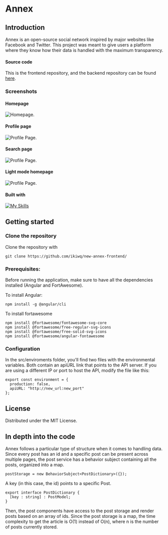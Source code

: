 # Annex
## Introduction
Annex is an open-source social network inspired by major websites like Facebook and Twitter. 
This project was meant to give users a platform where they know how their data is handled with the maximum transparency.
#### Source code
This is the frontend repository, and the backend repository can be found [here](https://github.com/ikiwq/new-annex-backend).

### Screenshots
#### Homepage

<picture>
  <source srcset="https://i.imgur.com/SVH7r96.png">
  <img alt="Homepage.">
</picture>

#### Profile page

<picture>
  <source srcset="https://i.imgur.com/ETLKc6R.png">
  <img alt="Profile Page.">
</picture>

#### Search page

<picture>
  <source srcset="https://i.imgur.com/mzjHwXn.png">
  <img alt="Profile Page.">
</picture>

#### Light mode homepage

<picture>
  <source srcset="https://i.imgur.com/iNR6rQA.png">
  <img alt="Profile Page.">
</picture>
  
#### Built with
[![My Skills](https://skillicons.dev/icons?i=angular,typescript,nodejs&theme=light)](https://skillicons.dev)

## Getting started
### Clone the repository
Clone the repository with
 
    git clone https://github.com/ikiwq/new-annex-frontend/
    
### Prerequisites:
Before running the application, make sure to have all the dependencies installed (Angular and FortAwesome).
    
To install Angular:

    npm install -g @angular/cli
    
To install fortawesome

    npm install @fortawesome/fontawesome-svg-core
    npm install @fortawesome/free-regular-svg-icons
    npm install @fortawesome/free-solid-svg-icons
    npm install @fortawesome/angular-fontawesome
    
### Configuration
In the src/enviroments folder, you'll find two files with the environmental variables. Both contain an apiURL link that points to the API server.
If you are using a different IP or port to host the API, modify the file like this:

    export const environment = {
      production: false,
      apiURL: "http://new_url:new_port"
    };
   
## License
Distributed under the MIT License.

## In depth into the code
Annex follows a particular type of structure when it comes to handling data. Since every post has an id and a specific post can be present across multiple pages, the post service has a behavior subject containing all the posts, organized into a map.

    postStorage = new BehaviorSubject<PostDictionary>({});
A key (in this case, the id) points to a specific Post.

    export interface PostDictionary {
      [key : string] : PostModel;
    }
    

Then, the post components have access to the post storage and render posts based on an array of ids. Since the post storage is a map, the time complexity to get the article is O(1) instead of O(n), where n is the number of posts currently stored.
  


